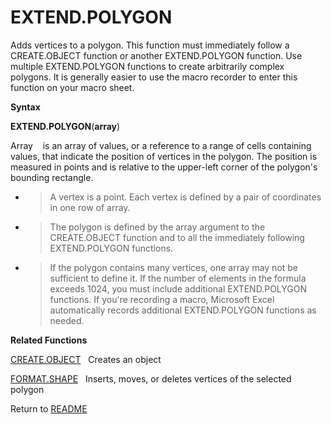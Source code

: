 # EXTEND.POLYGON

Adds vertices to a polygon. This function must immediately follow a
CREATE.OBJECT function or another EXTEND.POLYGON function. Use multiple
EXTEND.POLYGON functions to create arbitrarily complex polygons. It is
generally easier to use the macro recorder to enter this function on
your macro sheet.

**Syntax**

**EXTEND.POLYGON**(**array**)

Array&nbsp;&nbsp;&nbsp;&nbsp;is an array of values, or a reference to a
range of cells containing values, that indicate the position of vertices
in the polygon. The position is measured in points and is relative to
the upper-left corner of the polygon's bounding rectangle.

  - > A vertex is a point. Each vertex is defined by a pair of
    > coordinates in one row of array.

  - > The polygon is defined by the array argument to the CREATE.OBJECT
    > function and to all the immediately following EXTEND.POLYGON
    > functions.

  - > If the polygon contains many vertices, one array may not be
    > sufficient to define it. If the number of elements in the formula
    > exceeds 1024, you must include additional EXTEND.POLYGON
    > functions. If you're recording a macro, Microsoft Excel
    > automatically records additional EXTEND.POLYGON functions as
    > needed.

**Related Functions**

[CREATE.OBJECT](CREATE.OBJECT.md)&nbsp;&nbsp;&nbsp;Creates an object

[FORMAT.SHAPE](FORMAT.SHAPE.md)&nbsp;&nbsp;&nbsp;Inserts, moves, or deletes vertices of the
selected polygon



Return to [README](README.md#E)

